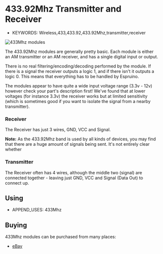 <!--- Copyright (c) 2013 Gordon Williams, Pur3 Ltd. See the file LICENSE for copying permission. -->
433.92Mhz Transmitter and Receiver
==============================

* KEYWORDS: Wireless,433,433.92,433.92Mhz,transmitter,receiver

![433Mhz modules](module.jpg)

The 433.92Mhz modules are generally pretty basic. Each module is either an AM transmitter or an AM receiver, and has a single digital input or output.

There is no real filtering/encoding/decoding performed by the module. If there is a signal the receiver outputs a logic 1, and if there isn't it outputs a logic 0. This means that everything has to be handled by Espruino.

The modules appear to have quite a wide input voltage range (3.3v - 12v) however check your part's description first! We've found that at lower voltages (for instance 3.3v) the receiver works but at limited sensitivity (which is sometimes good if you want to isolate the signal from a nearby transmitter).

### Receiver

The Receiver has just 3 wires, GND, VCC and Signal.

**Note:** As the 433.92Mhz band is used by all kinds of devices, you may find that there are a huge amount of signals being sent. It's not entirely clear whether

### Transmitter

The Receiver often has 4 wires, although the middle two (signal) are connected together - leaving just GND, VCC and Signal (Data Out) to connect up.

Using 
-----

* APPEND_USES: 433Mhz

Buying
-----

433Mhz modules can be purchased from many places:

* [eBay](http://www.ebay.com/sch/i.html?_nkw=433.92+arduino)
